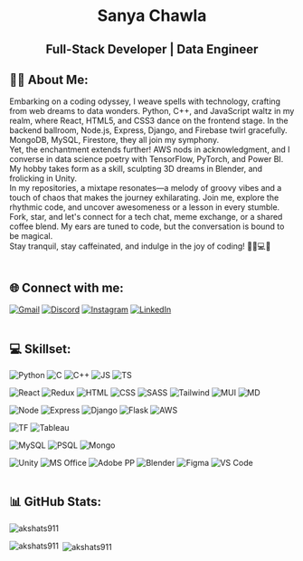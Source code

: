 <h1 align="center">Sanya Chawla</h1>
<h2 align="center">Full-Stack Developer | Data Engineer </h2>

## 👨‍💻 About Me:
Embarking on a coding odyssey, I weave spells with technology, crafting from web dreams to data wonders. Python, C++, and JavaScript waltz in my realm, where React, HTML5, and CSS3 dance on the frontend stage. In the backend ballroom, Node.js, Express, Django, and Firebase twirl gracefully. MongoDB, MySQL, Firestore, they all join my symphony.<br>
Yet, the enchantment extends further! AWS nods in acknowledgment, and I converse in data science poetry with TensorFlow, PyTorch, and Power BI. My hobby takes form as a skill, sculpting 3D dreams in Blender, and frolicking in Unity.<br>
In my repositories, a mixtape resonates—a melody of groovy vibes and a touch of chaos that makes the journey exhilarating. Join me, explore the rhythmic code, and uncover awesomeness or a lesson in every stumble. Fork, star, and let's connect for a tech chat, meme exchange, or a shared coffee blend. My ears are tuned to code, but the conversation is bound to be magical.<br>
Stay tranquil, stay caffeinated, and indulge in the joy of coding! 🚴‍♂💻✨<br>
<br>

## 🌐 Connect with me:

[![Gmail](https://img.shields.io/badge/Gmail-D14836?style=for-the-badge&logo=gmail&logoColor=white)](i.akshatsharma911@gmail.com)
[![Discord](https://img.shields.io/badge/Discord-7289DA?style=for-the-badge&logo=discord&logoColor=white)](https://discord.gg/spy.boy)
[![Instagram](https://img.shields.io/badge/Instagram-E4405F?style=for-the-badge&logo=instagram&logoColor=white)](https://www.instagram.com/aks.hatt/)
[![LinkedIn](https://img.shields.io/badge/LinkedIn-0077B5?style=for-the-badge&logo=linkedin&logoColor=white)](https://www.linkedin.com/in/akshat-sharma-4842a822a/)
<br>
<br>

## 💻 Skillset:

![Python](https://img.shields.io/badge/Python-3776AB?style=for-the-badge&logo=python&logoColor=white)
![C](https://img.shields.io/badge/C-00599C?style=for-the-badge&logo=c&logoColor=white)
![C++](https://img.shields.io/badge/C%2B%2B-00599C?style=for-the-badge&logo=c%2B%2B&logoColor=white)
![JS](https://img.shields.io/badge/JavaScript-F7DF1E?style=for-the-badge&logo=javascript&logoColor=black)
![TS](https://img.shields.io/badge/TypeScript-007ACC?style=for-the-badge&logo=typescript&logoColor=white)

![React](https://img.shields.io/badge/React-20232A?style=for-the-badge&logo=react&logoColor=61DAFB)
![Redux](https://img.shields.io/badge/Redux-593D88?style=for-the-badge&logo=redux&logoColor=white)
![HTML](https://img.shields.io/badge/HTML5-E34F26?style=for-the-badge&logo=html5&logoColor=white)
![CSS](https://img.shields.io/badge/CSS3-1572B6?style=for-the-badge&logo=css3&logoColor=white)
![SASS](https://img.shields.io/badge/Sass-CC6699?style=for-the-badge&logo=sass&logoColor=white)
![Tailwind](https://img.shields.io/badge/Tailwind_CSS-38B2AC?style=for-the-badge&logo=tailwind-css&logoColor=white)
![MUI](https://img.shields.io/badge/Material--UI-0081CB?style=for-the-badge&logo=material-ui&logoColor=white)
![MD](https://img.shields.io/badge/Markdown-000000?style=for-the-badge&logo=markdown&logoColor=white)

![Node](https://img.shields.io/badge/Node.js-43853D?style=for-the-badge&logo=node.js&logoColor=white)
![Express](https://img.shields.io/badge/Express.js-404D59?style=for-the-badge)
![Django](https://img.shields.io/badge/Django-092E20?style=for-the-badge&logo=django&logoColor=white)
![Flask](https://img.shields.io/badge/Flask-000000?style=for-the-badge&logo=flask&logoColor=white)
![AWS](https://img.shields.io/badge/Amazon_AWS-232F3E?style=for-the-badge&logo=amazon-aws&logoColor=white)

![TF](https://img.shields.io/badge/TensorFlow-FF6F00?style=for-the-badge&logo=tensorflow&logoColor=white)
![Tableau](https://img.shields.io/badge/Tableau-E97627?style=for-the-badge&logo=Tableau&logoColor=white)

![MySQL](https://img.shields.io/badge/MySQL-00000F?style=for-the-badge&logo=mysql&logoColor=white)
![PSQL](https://img.shields.io/badge/PostgreSQL-316192?style=for-the-badge&logo=postgresql&logoColor=white)
![Mongo](https://img.shields.io/badge/MongoDB-4EA94B?style=for-the-badge&logo=mongodb&logoColor=white)

![Unity](https://img.shields.io/badge/Unity-100000?style=for-the-badge&logo=unity&logoColor=white)
![MS Office](https://img.shields.io/badge/Microsoft_Office-D83B01?style=for-the-badge&logo=microsoft-office&logoColor=white)
![Adobe PP](https://img.shields.io/badge/Adobe%20Premiere%20Pro-9999FF?style=for-the-badge&logo=Adobe%20Premiere%20Pro&logoColor=white)
![Blender](https://img.shields.io/badge/blender-%23F5792A.svg?style=for-the-badge&logo=blender&logoColor=white)
![Figma](https://img.shields.io/badge/Figma-F24E1E?style=for-the-badge&logo=figma&logoColor=white)
![VS Code](https://img.shields.io/badge/Visual_Studio_Code-0078D4?style=for-the-badge&logo=visual%20studio%20code&logoColor=white)
<br>
<br>

## 📊 GitHub Stats:

<p align="left"> <img src="https://github-profile-trophy.vercel.app/?username=akshats911&theme=dark_dimmed&title=MultiLanguage,Repositories,Commits,Followers,PullRequest,Experience&margin-w=20&no-frame=true" alt="akshats911" /></p>

<p><img align="left" src="https://github-readme-stats.vercel.app/api/top-langs?username=akshats911&show_icons=true&locale=en&layout=donut&theme=onedark&hide_border=true&langs_count=6" alt="akshats911" /></p>

<p>&nbsp;<img align="center" src="https://github-readme-stats.vercel.app/api?username=akshats911&show_icons=true&locale=en&theme=onedark&hide_border=true" alt="akshats911" /></p>